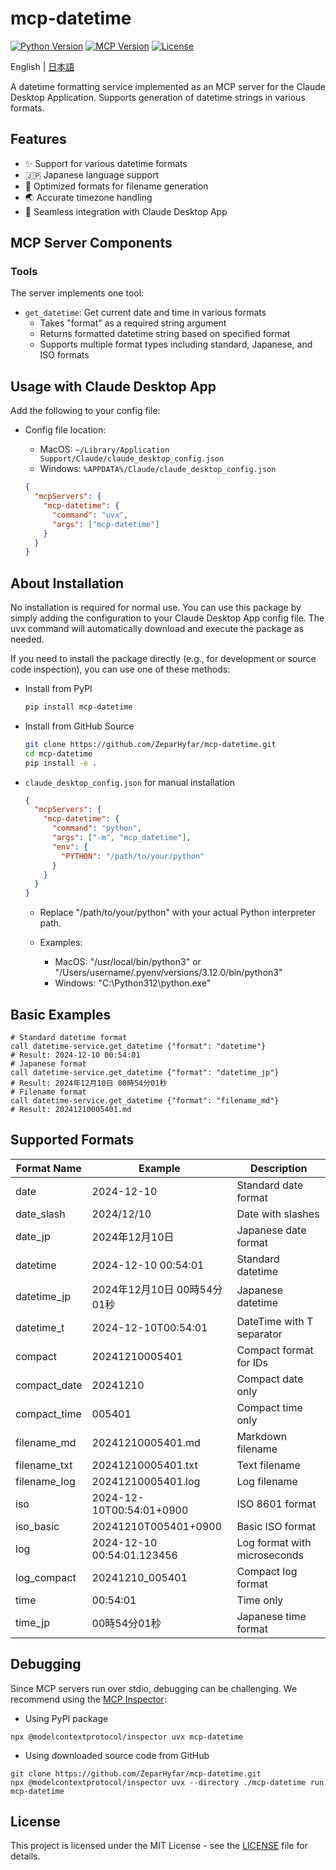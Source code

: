 # mcp-datetime

[![Python Version](https://img.shields.io/badge/python-3.12-blue.svg)](https://www.python.org/downloads/)
[![MCP Version](https://img.shields.io/badge/mcp-1.1.1-green.svg)](https://github.com/anaisbetts/mcp)
[![License](https://img.shields.io/badge/license-MIT-blue.svg)](LICENSE)

English | [日本語](README_ja.md)

A datetime formatting service implemented as an MCP server for the Claude Desktop Application. Supports generation of datetime strings in various formats.

## Features

- ✨ Support for various datetime formats
- 🇯🇵 Japanese language support
- 📁 Optimized formats for filename generation
- 🌏 Accurate timezone handling
- 🔧 Seamless integration with Claude Desktop App

## MCP Server Components

### Tools

The server implements one tool:

- `get_datetime`: Get current date and time in various formats
  - Takes "format" as a required string argument
  - Returns formatted datetime string based on specified format
  - Supports multiple format types including standard, Japanese, and ISO formats

## Usage with Claude Desktop App

Add the following to your config file:

- Config file location:

  - MacOS: `~/Library/Application Support/Claude/claude_desktop_config.json`
  - Windows: `%APPDATA%/Claude/claude_desktop_config.json`

  ```json
  {
    "mcpServers": {
      "mcp-datetime": {
        "command": "uvx",
        "args": ["mcp-datetime"]
      }
    }
  }
  ```

## About Installation

No installation is required for normal use. You can use this package by simply adding the configuration to your Claude Desktop App config file. The uvx command will automatically download and execute the package as needed.

If you need to install the package directly (e.g., for development or source code inspection), you can use one of these methods:

- Install from PyPI

  ```bash
  pip install mcp-datetime
  ```

- Install from GitHub Source

  ```bash
  git clone https://github.com/ZeparHyfar/mcp-datetime.git
  cd mcp-datetime
  pip install -e .
  ```

- `claude_desktop_config.json` for manual installation

  ```json
  {
    "mcpServers": {
      "mcp-datetime": {
        "command": "python",
        "args": ["-m", "mcp_datetime"],
        "env": {
          "PYTHON": "/path/to/your/python"
        }
      }
    }
  }
  ```

  - Replace "/path/to/your/python" with your actual Python interpreter path.

  - Examples:
    - MacOS: "/usr/local/bin/python3" or "/Users/username/.pyenv/versions/3.12.0/bin/python3"
    - Windows: "C:\Python312\python.exe"

## Basic Examples

```
# Standard datetime format
call datetime-service.get_datetime {"format": "datetime"}
# Result: 2024-12-10 00:54:01
# Japanese format
call datetime-service.get_datetime {"format": "datetime_jp"}
# Result: 2024年12月10日 00時54分01秒
# Filename format
call datetime-service.get_datetime {"format": "filename_md"}
# Result: 20241210005401.md
```

## Supported Formats

| Format Name  | Example                     | Description                  |
| ------------ | --------------------------- | ---------------------------- |
| date         | 2024-12-10                  | Standard date format         |
| date_slash   | 2024/12/10                  | Date with slashes            |
| date_jp      | 2024年12月10日              | Japanese date format         |
| datetime     | 2024-12-10 00:54:01         | Standard datetime            |
| datetime_jp  | 2024年12月10日 00時54分01秒 | Japanese datetime            |
| datetime_t   | 2024-12-10T00:54:01         | DateTime with T separator    |
| compact      | 20241210005401              | Compact format for IDs       |
| compact_date | 20241210                    | Compact date only            |
| compact_time | 005401                      | Compact time only            |
| filename_md  | 20241210005401.md           | Markdown filename            |
| filename_txt | 20241210005401.txt          | Text filename                |
| filename_log | 20241210005401.log          | Log filename                 |
| iso          | 2024-12-10T00:54:01+0900    | ISO 8601 format              |
| iso_basic    | 20241210T005401+0900        | Basic ISO format             |
| log          | 2024-12-10 00:54:01.123456  | Log format with microseconds |
| log_compact  | 20241210_005401             | Compact log format           |
| time         | 00:54:01                    | Time only                    |
| time_jp      | 00時54分01秒                | Japanese time format         |

## Debugging

Since MCP servers run over stdio, debugging can be challenging. We recommend using the [MCP Inspector](https://github.com/modelcontextprotocol/inspector):

- Using PyPI package

```
npx @modelcontextprotocol/inspector uvx mcp-datetime
```

- Using downloaded source code from GitHub

```
git clone https://github.com/ZeparHyfar/mcp-datetime.git
npx @modelcontextprotocol/inspector uvx --directory ./mcp-datetime run mcp-datetime
```

## License

This project is licensed under the MIT License - see the [LICENSE](LICENSE) file for details.
